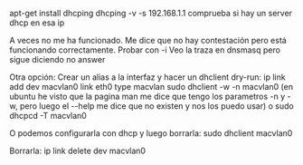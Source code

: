apt-get install dhcping
dhcping -v -s 192.168.1.1
  comprueba si hay un server dhcp en esa ip

A veces no me ha funcionado. Me dice que no hay contestación pero está funcionando correctamente.
Probar con -i
Veo la traza en dnsmasq pero sigue diciendo no answer


Otra opción:
Crear un alias a la interfaz y hacer un dhclient dry-run:
ip link add dev macvlan0 link eth0 type macvlan
sudo dhclient -w -n macvlan0
 (en ubuntu he visto que la pagina man me dice que tengo los parametros -n y -w, pero luego el --help me dice que no existen y nos los puedo usar)
o
sudo dhcpcd -T macvlan0

O podemos configurarla con dhcp y luego borrarla:
sudo dhclient macvlan0

Borrarla:
ip link delete dev macvlan0

